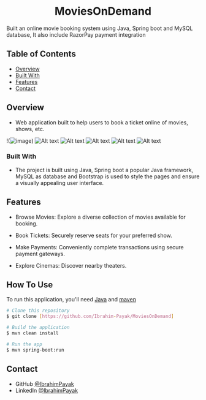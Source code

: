 <h1 align="center">MoviesOnDemand</h1>
<p>Built an online movie booking system using Java, Spring boot and MySQL database, It also include RazorPay payment integration</p>

<!-- TABLE OF CONTENTS -->

## Table of Contents

- [Overview](#overview)
- [Built With](#built-with)
- [Features](#features)
- [Contact](#contact)

<!-- OVERVIEW -->

## Overview
- Web application built to help users to book a ticket online of movies, shows, etc.
  
!(![image](https://github.com/Ibrahim-Payak/MoviesOnDemand/assets/114486038/d9d177ac-4069-4fbb-b058-9c457923d2a0))
![Alt text](![image](https://github.com/Ibrahim-Payak/MoviesOnDemand/assets/114486038/be3e318f-8c99-4911-a7c2-6527ed32bc30))
![Alt text](![image](https://github.com/Ibrahim-Payak/MoviesOnDemand/assets/114486038/d9970e08-4162-41cd-8883-fea7526d64bb))
![Alt text](![image](https://github.com/Ibrahim-Payak/MoviesOnDemand/assets/114486038/5c17799c-4a3d-4c83-b636-572bd64e0f4a))
![Alt text](![image](https://github.com/Ibrahim-Payak/MoviesOnDemand/assets/114486038/3a401d92-0677-433e-aec1-10d617f43532))
![Alt text](![image](https://github.com/Ibrahim-Payak/MoviesOnDemand/assets/114486038/db4bca06-250b-4800-9268-7925f43b9f91))



### Built With

- The project is built using Java, Spring boot a popular Java framework, MySQL as database and Bootstrap is used to style the pages and ensure a visually appealing user interface.

## Features

- Browse Movies: Explore a diverse collection of movies available for booking.

- Book Tickets: Securely reserve seats for your preferred show.

- Make Payments: Conveniently complete transactions using secure payment gateways.

- Explore Cinemas: Discover nearby theaters.

## How To Use

<!-- This is an example, please update according to your application -->

To run this application, you'll need [Java](https://www.oracle.com/java/technologies/downloads/) and [maven](https://maven.apache.org) 
```bash
# Clone this repository
$ git clone [https://github.com/Ibrahim-Payak/MoviesOnDemand]

# Build the application
$ mvn clean install

# Run the app
$ mvn spring-boot:run
```

## Contact

- GitHub [@IbrahimPayak](https://github.com/Ibrahim-Payak)
- LinkedIn [@IbrahimPayak](https://www.linkedin.com/in/ibrahim-payak-6b8445174/)

